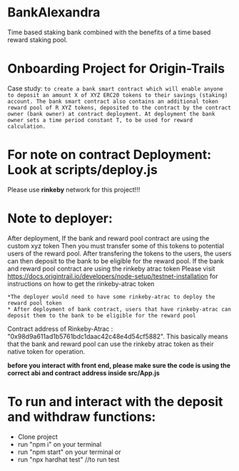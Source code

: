 # BankAlexandra
Time based staking bank combined with the benefits of a time based reward staking pool.  
# Onboarding Project for Origin-Trails
Case study: ```to create a bank smart contract which will enable anyone to deposit an amount X of XYZ ERC20 tokens to their savings (staking) account. The bank smart contract also contains an additional token reward pool of R XYZ tokens, deposited to the contract by the contract owner (bank owner) at
contract deployment. At deployment the bank owner sets a time period constant T, to be used for reward calculation. ```

# For note on contract Deployment: Look at scripts/deploy.js
Please use **rinkeby** network for this project!!!

# Note to deployer:
After deployment, 
If the bank and reward pool contract are using the custom xyz token 
    Then you must transfer some of this tokens to potential users of the reward pool.
    After transfering the tokens to the users, the users can then deposit to the bank to be eligible for the reward pool.
If the bank and reward pool contract are using the rinkeby atrac token
    Please visit https://docs.origintrail.io/developers/node-setup/testnet-installation for instructions on how to get the rinkeby-atrac token

    *The deployer would need to have some rinkeby-atrac to deploy the reward pool token
    * After deployment of bank contract, users that have rinkeby-atrac can deposit them to the bank to be eligible for the reward pool 

Contract address of Rinkeby-Atrac : "0x98d9a611ad1b5761bdc1daac42c48e4d54cf5882".
This basically means that the bank and reward pool can use the rinkeby atrac token as their native token for operation.

**before you interact with front end, please make sure the code is using the correct abi and contract address inside src/App.js**

# To run and interact with the deposit and withdraw functions:
- Clone project
- run "npm i" on your terminal
- run "npm start" on your terminal
or
- run "npx hardhat test" //to run test
